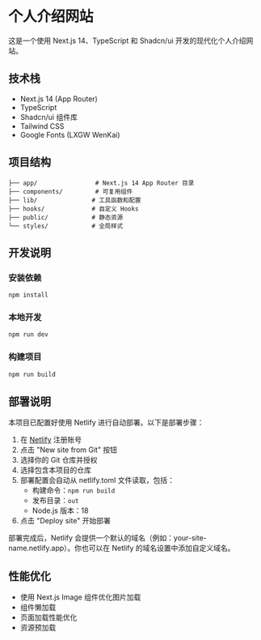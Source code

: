 # 个人介绍网站

这是一个使用 Next.js 14、TypeScript 和 Shadcn/ui 开发的现代化个人介绍网站。

## 技术栈

- Next.js 14 (App Router)
- TypeScript
- Shadcn/ui 组件库
- Tailwind CSS
- Google Fonts (LXGW WenKai)

## 项目结构

```
├── app/                # Next.js 14 App Router 目录
├── components/         # 可复用组件
├── lib/               # 工具函数和配置
├── hooks/             # 自定义 Hooks
├── public/            # 静态资源
└── styles/            # 全局样式
```

## 开发说明

### 安装依赖

```bash
npm install
```

### 本地开发

```bash
npm run dev
```

### 构建项目

```bash
npm run build
```

## 部署说明

本项目已配置好使用 Netlify 进行自动部署。以下是部署步骤：

1. 在 [Netlify](https://www.netlify.com) 注册账号
2. 点击 "New site from Git" 按钮
3. 选择你的 Git 仓库并授权
4. 选择包含本项目的仓库
5. 部署配置会自动从 netlify.toml 文件读取，包括：
   - 构建命令：`npm run build`
   - 发布目录：`out`
   - Node.js 版本：18
6. 点击 "Deploy site" 开始部署

部署完成后，Netlify 会提供一个默认的域名（例如：your-site-name.netlify.app）。你也可以在 Netlify 的域名设置中添加自定义域名。

## 性能优化

- 使用 Next.js Image 组件优化图片加载
- 组件懒加载
- 页面加载性能优化
- 资源预加载